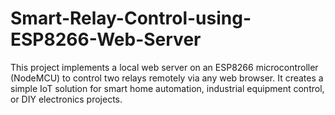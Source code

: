# Smart-Relay-Control-using-ESP8266-Web-Server
This project implements a local web server on an ESP8266 microcontroller (NodeMCU) to control two relays remotely via any web browser. It creates a simple IoT solution for smart home automation, industrial equipment control, or DIY electronics projects.
